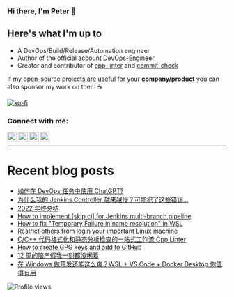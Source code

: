 ### Hi there, I'm Peter 👋

<!-- ![GitHub stats](https://github-readme-stats.vercel.app/api?username=shenxianpeng&show_icons=true&&theme=default&count_private=true&&include_all_commits=true) -->

## Here's what I'm up to

* A DevOps/Build/Release/Automation engineer
* Author of the official account [DevOps-Engineer][wechat] 
* Creator and contributor of [cpp-linter][cpp-linter] and [commit-check][commit-check]

If my open-source projects are useful for your **company/product** you can also sponsor my work on them ☕

[![ko-fi](https://ko-fi.com/img/githubbutton_sm.svg)](https://ko-fi.com/H2H85WC9L)
<!-- <img alt="shenxianpeng | WeChat" src="https://github.com/shenxianpeng/blog/blob/master/source/about/index/qrcode.png" /> -->
 
### Connect with me:

[<img align="left" alt="shenxianpeng | Blogger" width="22px" src="https://cdn.jsdelivr.net/npm/simple-icons@3.13.0/icons/blogger.svg" />][blogger] 
[<img align="left" alt="shenxianpeng | ZhiHu" width="22px" src="https://cdn.jsdelivr.net/npm/simple-icons@3.13.0/icons/zhihu.svg" />][zhihu]
[<img align="left" alt="shenxianpeng | Gmail" width="22px" src="https://cdn.jsdelivr.net/npm/simple-icons@3.13.0/icons/gmail.svg" />][gmail]
[<img align="left" alt="shenxianpeng | LinkedIn" width="22px" src="https://cdn.jsdelivr.net/npm/simple-icons@3.13.0/icons/linkedin.svg" />][linkedin] 

<!-- [<img alt="shenxianpeng | PayPal" width="20px" src="https://www.svgrepo.com/show/354170/paypal.svg" />][paypal] -->

<!-- [<img align="left" alt="shenxianpeng | Wechat" width="25px" src="https://cdn.jsdelivr.net/npm/simple-icons@3.13.0/icons/wechat.svg" />][wechat] -->
<!-- [<img align="left" alt="shenxianpeng | DEV" width="30px" src="https://cdn.jsdelivr.net/npm/simple-icons@3.13.0/icons/dev-dot-to.svg" />][dev.to] -->

<br />

---

# Recent blog posts

<!-- BLOG-POST-LIST:START -->
- [如何在 DevOps 任务中使用 ChatGPT?](https://shenxianpeng.github.io/2023/02/chatgpt-for-devops/)
- [为什么我的 Jenkins Controller 越来越慢？可能犯了这些错误...](https://shenxianpeng.github.io/2023/02/pipeline-best-practices/)
- [2022 年终总结](https://shenxianpeng.github.io/2022/12/2022-summary/)
- [How to implement [skip ci] for Jenkins multi-branch pipeline](https://shenxianpeng.github.io/2022/10/jenkins-skip-ci/)
- [How to fix &quot;Temporary Failure in name resolution&quot; in WSL](https://shenxianpeng.github.io/2022/09/fix-wsl-networking-issue/)
- [Restrict others from login your important Linux machine](https://shenxianpeng.github.io/2022/09/restrict-connect-server/)
- [C/C++ 代码格式化和静态分析检查的一站式工作流 Cpp Linter](https://shenxianpeng.github.io/2022/08/cpp-linter/)
- [How to create GPG keys and add to GitHub](https://shenxianpeng.github.io/2022/07/create-gpg-keys/)
- [12 周的陪产假我一刻都没闲着](https://shenxianpeng.github.io/2022/06/vacation-weekly-report/)
- [在 Windows 做开发还能这么爽？WSL + VS Code + Docker Desktop 你值得有用](https://shenxianpeng.github.io/2022/04/wsl/)
<!-- BLOG-POST-LIST:END -->

[blogger]: https://shenxianpeng.github.io/
[zhihu]: https://www.zhihu.com/people/shenxianpeng
[wechat]: https://github.com/shenxianpeng/blog/blob/master/source/about/index/qrcode.jpg?raw=true
[linkedin]: https://www.linkedin.com/in/xianpeng-shen/
[gmail]: mailto:xianpeng.shen@gmail.com
[paypal]: https://www.paypal.me/shenxianpeng
[dev.to]: https://dev.to/shenxianpeng
[cpp-linter]: https://github.com/cpp-linter
[commit-check]: https://github.com/commit-check

 ![Profile views](https://gpvc.arturio.dev/shenxianpeng)
 
